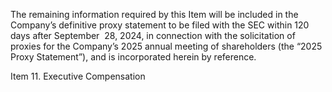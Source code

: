 The remaining information required by this Item will be included in the Company’s definitive proxy statement to be filed with the
SEC  within  120  days  after  September  28,  2024,  in  connection  with  the  solicitation  of  proxies  for  the  Company’s  2025  annual
meeting of shareholders (the “2025 Proxy Statement”), and is incorporated herein by reference.

Item 11.  Executive Compensation